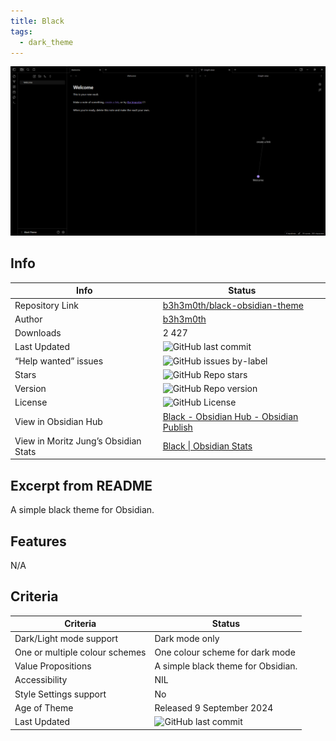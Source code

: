 ```yaml
---
title: Black
tags:
  - dark_theme
---
```


![Black Theme Screenshot](https://raw.githubusercontent.com/b3h3m0th/black-obsidian-theme/master/screenshot_1920x1032.png)

## Info

|Info|Status|
|---|---|
|Repository Link|[b3h3m0th/black-obsidian-theme](https://github.com/b3h3m0th/black-obsidian-theme)|
|Author|[b3h3m0th](https://github.com/b3h3m0th)|
|Downloads|2 427|
|Last Updated|![GitHub last commit](https://img.shields.io/github/last-commit/b3h3m0th/black-obsidian-theme?color=573E7A&amp;label=last%20update&amp;logo=github&amp;style=for-the-badge)|
|“Help wanted” issues|![GitHub issues by-label](https://img.shields.io/github/issues/b3h3m0th/black-obsidian-theme/help%20wanted?color=573E7A&amp;logo=github&amp;style=for-the-badge)|
|Stars|![GitHub Repo stars](https://img.shields.io/github/stars/b3h3m0th/black-obsidian-theme?color=573E7A&amp;logo=github&amp;style=for-the-badge)|
|Version|![GitHub Repo version](https://img.shields.io/github/v/release/b3h3m0th/black-obsidian-theme?color=573E7A&amp;logo=github&amp;style=for-the-badge&sort=semver)|
|License|![GitHub License](https://img.shields.io/github/license/b3h3m0th/black-obsidian-theme?style=for-the-badge)|
|View in Obsidian Hub|[Black \- Obsidian Hub \- Obsidian Publish](https://publish.obsidian.md/hub/02+-+Community+Expansions/02.05+All+Community+Expansions/Themes/Black)|
|View in Moritz Jung’s Obsidian Stats|[Black \| Obsidian Stats](https://www.moritzjung.dev/obsidian-stats/themes/black/)|

## Excerpt from README

A simple black theme for Obsidian.

## Features

N/A

## Criteria

|Criteria|Status|
|---|---|
|Dark/Light mode support|Dark mode only|
|One or multiple colour schemes|One colour scheme for dark mode|
|Value Propositions|A simple black theme for Obsidian.|
|Accessibility|NIL|
|Style Settings support|No|
|Age of Theme|Released 9 September 2024|
|Last Updated|![GitHub last commit](https://img.shields.io/github/last-commit/b3h3m0th/black-obsidian-theme?color=573E7A&amp;label=last%20update&amp;logo=github&amp;style=for-the-badge)|
